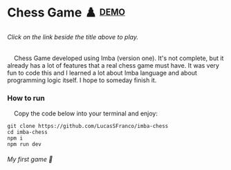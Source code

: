 # Chess Game ♟️ <sup><sub>[DEMO](https://imba-chess.web.app/)</sub></sup>

###### Click on the link beside the title above to play.

&nbsp;&nbsp;&nbsp;&nbsp;Chess Game developed using Imba (version one). It's not complete, but it already has a lot of features that a real chess game must have. It was very fun to code this and I learned a lot about Imba language and about programming logic itself. I hope to someday finish it.

### How to run

&nbsp;&nbsp;&nbsp;&nbsp;Copy the code below into your terminal and enjoy:
```
git clone https://github.com/LucasSFranco/imba-chess
cd imba-chess
npm i
npm run dev
```

###### My first game 🧡
